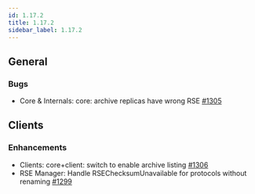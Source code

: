 ```yaml
---
id: 1.17.2
title: 1.17.2
sidebar_label: 1.17.2
---
```


## General

### Bugs

-   Core & Internals: core: archive replicas have wrong RSE
    [\#1305](https://github.com/rucio/rucio/issues/1305)

## Clients

### Enhancements

-   Clients: core+client: switch to enable archive listing
    [\#1306](https://github.com/rucio/rucio/issues/1306)
-   RSE Manager: Handle RSEChecksumUnavailable for protocols without
    renaming [\#1299](https://github.com/rucio/rucio/issues/1299)
